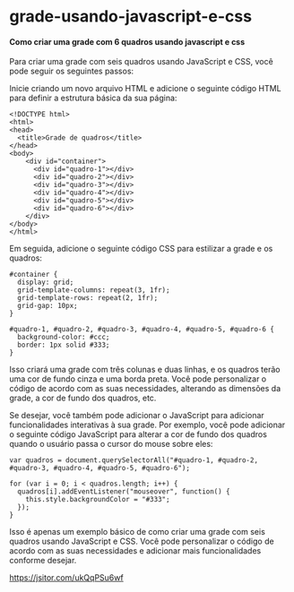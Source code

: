 # grade-usando-javascript-e-css
#### Como criar uma grade com 6 quadros usando javascript e css

Para criar uma grade com seis quadros usando JavaScript e CSS, você pode seguir os seguintes passos:

Inicie criando um novo arquivo HTML e adicione o seguinte código HTML para definir a estrutura básica da sua página:
```
<!DOCTYPE html>
<html>
<head>
  <title>Grade de quadros</title>
</head>
<body>
    <div id="container">
      <div id="quadro-1"></div>
      <div id="quadro-2"></div>
      <div id="quadro-3"></div>
      <div id="quadro-4"></div>
      <div id="quadro-5"></div>
      <div id="quadro-6"></div>
    </div>
</body>
</html>
```

Em seguida, adicione o seguinte código CSS para estilizar a grade e os quadros:

```
#container {
  display: grid;
  grid-template-columns: repeat(3, 1fr);
  grid-template-rows: repeat(2, 1fr);
  grid-gap: 10px;
}

#quadro-1, #quadro-2, #quadro-3, #quadro-4, #quadro-5, #quadro-6 {
  background-color: #ccc;
  border: 1px solid #333;
}
```

Isso criará uma grade com três colunas e duas linhas, e os quadros terão uma cor de fundo cinza e uma borda preta. Você pode personalizar o código de acordo com as suas necessidades, alterando as dimensões da grade, a cor de fundo dos quadros, etc.

Se desejar, você também pode adicionar o JavaScript para adicionar funcionalidades interativas à sua grade. Por exemplo, você pode adicionar o seguinte código JavaScript para alterar a cor de fundo dos quadros quando o usuário passa o cursor do mouse sobre eles:

```
var quadros = document.querySelectorAll("#quadro-1, #quadro-2, #quadro-3, #quadro-4, #quadro-5, #quadro-6");

for (var i = 0; i < quadros.length; i++) {
  quadros[i].addEventListener("mouseover", function() {
    this.style.backgroundColor = "#333";
  });
}
```

Isso é apenas um exemplo básico de como criar uma grade com seis quadros usando JavaScript e CSS. Você pode personalizar o código de acordo com as suas necessidades e adicionar mais funcionalidades conforme desejar.

https://jsitor.com/ukQqPSu6wf
